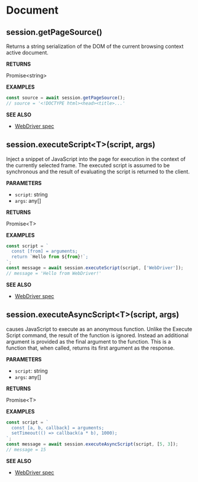 # Document

## session.getPageSource()

Returns a string serialization of the DOM of the current browsing context active document.

**RETURNS**

Promise&lt;string&gt;

**EXAMPLES**

```typescript
const source = await session.getPageSource();
// source = '<!DOCTYPE html><head><title>...'
```

**SEE ALSO**

- [WebDriver spec](https://www.w3.org/TR/webdriver/#getting-page-source)

## session.executeScript\<T\>(script, args)

Inject a snippet of JavaScript into the page for execution in the context of the
currently selected frame. The executed script is assumed to be synchronous and
the result of evaluating the script is returned to the client.

**PARAMETERS**

- `script`: string
- `args`: any[]

**RETURNS**

Promise&lt;T&gt;

**EXAMPLES**

```typescript
const script = `
  const [from] = arguments;
  return `Hello from ${from}!`;
`;
const message = await session.executeScript(script, ['WebDriver']);
// message = 'Hello from WebDriver!'
```

**SEE ALSO**

- [WebDriver spec](https://www.w3.org/TR/webdriver/#execute-script)

## session.executeAsyncScript\<T\>(script, args)

causes JavaScript to execute as an anonymous function. Unlike the Execute Script command, the
result of the function is ignored. Instead an additional argument is provided as the final
argument to the function. This is a function that, when called, returns its first argument
as the response.

**PARAMETERS**

- `script`: string
- `args`: any[]

**RETURNS**

Promise&lt;T&gt;

**EXAMPLES**

```typescript
const script = `
  const [a, b, callback] = arguments;
  setTimeout(() => callback(a * b), 1000);
`;
const message = await session.executeAsyncScript(script, [5, 3]);
// message = 15
```

**SEE ALSO**

- [WebDriver spec](https://www.w3.org/TR/webdriver/#execute-async-script)
